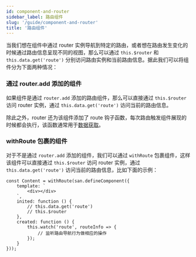 ```yaml
---
id: component-and-router
sidebar_label: 路由组件
slug: '/guide/component-and-router'
title: '路由组件'
---
```


当我们想在组件中通过 router 实例导航到特定的路由，或者想在路由发生变化的时候通过路由信息呈现不同的视图，那么可以通过 `this.$router` 和 `this.data.get('route')` 分别访问路由实例和当前路由信息。据此我们可以将组件分为下面两种情况：

### 通过 router.add 添加的组件

如果组件是通过 `router.add` 添加的路由组件，那么可以直接通过 `this.$router` 访问 router 实例，通过 `this.data.get('route')` 访问当前的路由信息。

除此之外，router 还为该组件添加了 route 钩子函数，每次路由触发组件展现的时候都会执行，该函数通常用于[数据获取](/san-router/docs/guide/fetch-data)。


### withRoute 包裹的组件

对于不是通过 `router.add` 添加的组件，我们可以通过 `withRoute` 包裹组件，这样该组件可以直接通过 `this.$router` 访问 router 实例，通过 `this.data.get('route')` 访问当前的路由信息，比如下面的示例： 

```
const Content = withRoute(san.defineComponent({
    template: `
        <div></div>
    `,
    inited: function () {
        // this.data.get('route')
        // this.$router
    },
    created: function () {
        this.watch('route', routeInfo => {
            // 监听路由导航行为做相应的操作
        });
    }
}));
```
